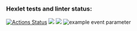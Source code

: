 ### Hexlet tests and linter status:
[![Actions Status](https://github.com/AleksandrKosmylev/python-project-lvl1/workflows/hexlet-check/badge.svg)](https://github.com/AleksandrKosmylev/python-project-lvl1/actions)
<a href="https://codeclimate.com/github/codeclimate/codeclimate/maintainability"><img src="https://api.codeclimate.com/v1/badges/a99a88d28ad37a79dbf6/maintainability" /></a>
<a href="https://codeclimate.com/github/codeclimate/codeclimate/test_coverage"><img src="https://api.codeclimate.com/v1/badges/a99a88d28ad37a79dbf6/test_coverage" /></a>
![example event parameter](https://github.com/github/docs/actions/workflows/main.yml/badge.svg?event=push)
